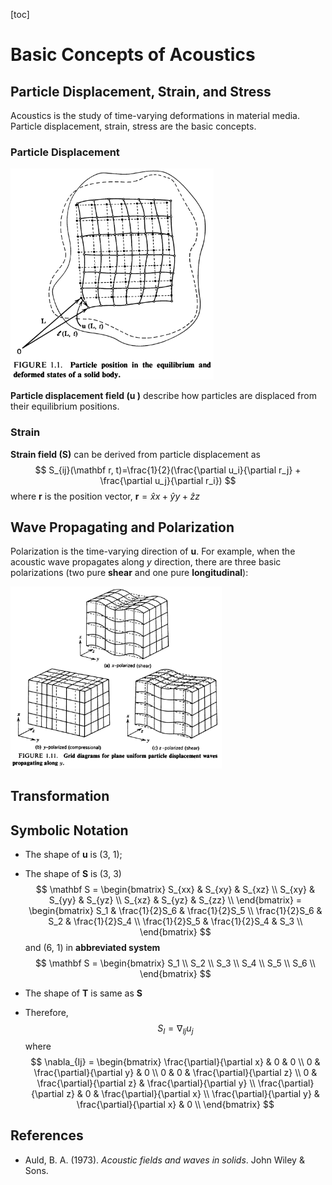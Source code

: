 [toc]

# Basic Concepts of Acoustics

## Particle Displacement, Strain, and Stress

Acoustics is the study of time-varying deformations in material media. Particle displacement, strain, stress are the basic concepts.

### Particle Displacement

<img src="basic_concepts.assets/image-20210423091241355.png" alt="image-20210423091241355" style="zoom:33%;" />

**Particle displacement field ($\mathbf u$ )** describe how particles are displaced from their equilibrium positions.

### Strain

**Strain field ($\mathbf S$)** can be derived from particle displacement as
$$
S_{ij}(\mathbf r, t)=\frac{1}{2}(\frac{\partial u_i}{\partial r_j} + \frac{\partial u_j}{\partial r_i})
$$
where $\mathbf r$ is the position vector, $\mathbf r = \hat xx + \hat yy + \hat zz$

## Wave Propagating and Polarization

Polarization is the time-varying direction of $\mathbf u$. For example, when the acoustic wave propagates along $y$ direction, there are three basic polarizations (two pure **shear** and one pure **longitudinal**):

<img src="basic_concepts.assets/image-20210423093901548.png" alt="image-20210423093901548" style="zoom:33%;" />

## Transformation



## Symbolic Notation

* The shape of $\mathbf u$ is (3, 1);

* The shape of $\mathbf S$  is (3, 3)
  $$
  \mathbf S = \begin{bmatrix}
  S_{xx} & S_{xy} & S_{xz} \\
  S_{xy} & S_{yy} & S_{yz} \\
  S_{xz} & S_{yz} & S_{zz} \\ 
  \end{bmatrix}
  = \begin{bmatrix}
  S_1 & \frac{1}{2}S_6 & \frac{1}{2}S_5 \\
  \frac{1}{2}S_6 & S_2 & \frac{1}{2}S_4 \\
  \frac{1}{2}S_5 & \frac{1}{2}S_4 & S_3 \\
  \end{bmatrix}
  $$
  and (6, 1) in **abbreviated system**
  $$
  \mathbf S = \begin{bmatrix}
  S_1 \\ S_2 \\ S_3 \\ S_4 \\ S_5 \\ S_6 \\
  \end{bmatrix}
  $$

* The shape of $\mathbf T$ is same as $\mathbf S$

* Therefore, 
  $$
  S_I =\nabla_{Ij}u_j
  $$
  where
  $$
  \nabla_{Ij} = \begin{bmatrix}
  \frac{\partial}{\partial x} & 0 & 0 \\
  0 & \frac{\partial}{\partial y} & 0 \\
  0 & 0 & \frac{\partial}{\partial z} \\
  0 & \frac{\partial}{\partial z} & \frac{\partial}{\partial y} \\
  \frac{\partial}{\partial z} & 0 & \frac{\partial}{\partial x} \\
  \frac{\partial}{\partial y} & \frac{\partial}{\partial x} & 0 \\
  \end{bmatrix}
  $$
  

## References

* Auld, B. A. (1973). *Acoustic fields and waves in solids*. John Wiley & Sons.